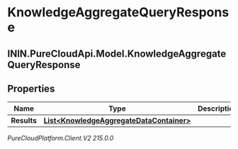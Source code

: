 # KnowledgeAggregateQueryResponse

## ININ.PureCloudApi.Model.KnowledgeAggregateQueryResponse

## Properties

|Name | Type | Description | Notes|
|------------ | ------------- | ------------- | -------------|
| **Results** | [**List&lt;KnowledgeAggregateDataContainer&gt;**](KnowledgeAggregateDataContainer) |  | [optional] |



_PureCloudPlatform.Client.V2 215.0.0_

